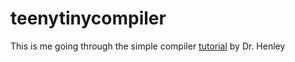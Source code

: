 # teenytinycompiler
This is me going through the simple compiler [tutorial](http://web.eecs.utk.edu/~azh/blog/teenytinycompiler1.html) by Dr. Henley
